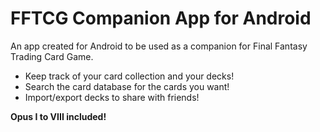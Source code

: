 # FFTCG Companion App for Android
An app created for Android to be used as a companion for Final Fantasy Trading Card Game.
* Keep track of your card collection and your decks!
* Search the card database for the cards you want!
* Import/export decks to share with friends! 

<b>Opus I to VIII included!</b>

